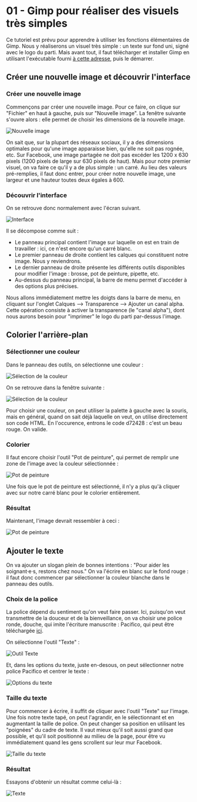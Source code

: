 # 01 - Gimp pour réaliser des visuels très simples

Ce tutoriel est prévu pour apprendre à utiliser les fonctions élémentaires de Gimp. Nous y réaliserons un visuel très simple : un texte sur fond uni, signé avec le logo du parti.
Mais avant tout, il faut télécharger et installer Gimp en utilisant l'exécutable fourni [à cette adresse](https://www.gimp.org/downloads/), puis le démarrer.

## Créer une nouvelle image et découvrir l'interface

### Créer une nouvelle image

Commençons par créer une nouvelle image. Pour ce faire, on clique sur "Fichier" en haut à gauche, puis sur "Nouvelle image".
La fenêtre suivante s'ouvre alors : elle permet de choisir les dimensions de la nouvelle image.

![Nouvelle image](gimp_01_aux/01_nouvelle_image.png)

On sait que, sur la plupart des réseaux sociaux, il y a des dimensions optimales pour qu'une image apparaisse bien, qu'elle ne soit pas rognée, etc. Sur Facebook, une image partagée ne doit pas excéder les 1200 x 630 pixels (1200 pixels de large sur 630 pixels de haut).
Mais pour notre premier visuel, on va faire ce qu'il y a de plus simple : un carré. Au lieu des valeurs pré-remplies, il faut donc entrer, pour créer notre nouvelle image, une largeur et une hauteur toutes deux égales à 600.

### Découvrir l'interface

On se retrouve donc normalement avec l'écran suivant.

![Interface](gimp_01_aux/02_interface.png)

Il se décompose comme suit :
* Le panneau principal contient l'image sur laquelle on est en train de travailler : ici, ce n'est encore qu'un carré blanc.
* Le premier panneau de droite contient les calques qui constituent notre image. Nous y reviendrons.
* Le dernier panneau de droite présente les différents outils disponibles pour modifier l'image : brosse, pot de peinture, pipette, etc.
* Au-dessus du panneau principal, la barre de menu permet d'accéder à des options plus précises.

Nous allons immédiatement mettre les doigts dans la barre de menu, en cliquant sur l'onglet Calques ⟶ Transparence ⟶ Ajouter un canal alpha.
Cette opération consiste à activer la transparence (le "canal alpha"), dont nous aurons besoin pour "imprimer" le logo du parti par-dessus l'image.

## Colorier l'arrière-plan

### Sélectionner une couleur

Dans le panneau des outils, on sélectionne une couleur :

![Sélection de la couleur](gimp_01_aux/03_selection_couleur_a.png)

On se retrouve dans la fenêtre suivante :

![Sélection de la couleur](gimp_01_aux/03_selection_couleur_b.png)

Pour choisir une couleur, on peut utiliser la palette à gauche avec la souris, mais en général, quand on sait déjà laquelle on veut, on utilise directement son code HTML. En l'occurence, entrons le code d72428 : c'est un beau rouge. On valide.

### Colorier

Il faut encore choisir l'outil "Pot de peinture", qui permet de remplir une zone de l'image avec la couleur sélectionnée :

![Pot de peinture](gimp_01_aux/04_pot_peinture.png)

Une fois que le pot de peinture est sélectionné, il n'y a plus qu'à cliquer avec sur notre carré blanc pour le colorier entièrement. 

### Résultat

Maintenant, l'image devrait ressembler à ceci :

![Pot de peinture](gimp_01_aux/05_fond_rouge.png)

## Ajouter le texte

On va ajouter un slogan plein de bonnes intentions : "Pour aider les soignant·e·s, restons chez nous." On va l'écrire en blanc sur le fond rouge : il faut donc commencer par sélectionner la couleur blanche dans le panneau des outils.

### Choix de la police

La police dépend du sentiment qu'on veut faire passer. Ici, puisqu'on veut transmettre de la douceur et de la bienveillance, on va choisir une police ronde, douche, qui imite l'écriture manuscrite : Pacifico, qui peut être téléchargée [ici](https://www.dafont.com/fr/pacifico.font).

On sélectionne l'outil "Texte" :

![Outil Texte](gimp_01_aux/06_texte.png)

Et, dans les options du texte, juste en-desous, on peut sélectionner notre police Pacifico et centrer le texte :

![Options du texte](gimp_01_aux/07_texte_options.png)

### Taille du texte

Pour commencer à écrire, il suffit de cliquer avec l'outil "Texte" sur l'image. Une fois notre texte tapé, on peut l'agrandir, en le sélectionnant et en augmentant la taille de police. On peut changer sa position en utilisant les "poignées" du cadre de texte. Il vaut mieux qu'il soit aussi grand que possible, et qu'il soit positionné au milieu de la page, pour être vu immédiatement quand les gens scrollent sur leur mur Facebook.

![Taille du texte](gimp_01_aux/08_texte_taille.png)

### Résultat

Essayons d'obtenir un résultat comme celui-là :

![Texte](gimp_01_aux/09_texte_resultat.png)


